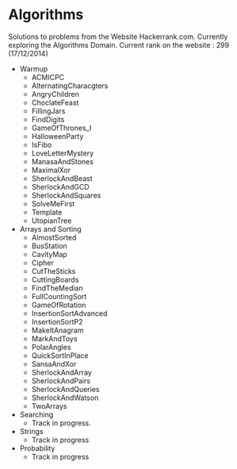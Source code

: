 Algorithms
==========
Solutions to problems from the Website Hackerrank.com. Currently exploring the Algorithms Domain.
Current rank on the website : 299 (17/12/2014)

* Warmup
  	- ACMICPC
	- AlternatingCharacgters
	- AngryChildren
	- ChoclateFeast
	- FillingJars
	- FindDigits
	- GameOfThrones_I
	- HalloweenParty
	- IsFibo
	- LoveLetterMystery
	- ManasaAndStones
	- MaximalXor
	- SherlockAndBeast
	- SherlockAndGCD
	- SherlockAndSquares
	- SolveMeFirst
	- Template
	- UtopianTree
* Arrays and Sorting
	- AlmostSorted
	- BusStation
	- CavityMap
	- Cipher
	- CutTheSticks
	- CuttingBoards
	- FindTheMedian
	- FullCountingSort
	- GameOfRotation
	- InsertionSortAdvanced
	- InsertionSortP2
	- MakeItAnagram
	- MarkAndToys
	- PolarAngles
	- QuickSortInPlace
	- SansaAndXor
	- SherlockAndArray
	- SherlockAndPairs
	- SherlockAndQueries
	- SherlockAndWatson
	- TwoArrays 	
* Searching
  - Track in progress.
* Strings
  - Track in progress 
* Probability
  - Track in progress
  
 


